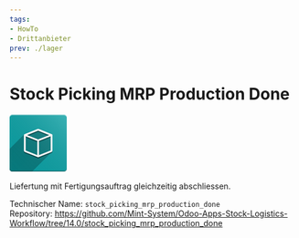 ```yaml
---
tags:
- HowTo
- Drittanbieter
prev: ./lager
---
```

# Stock Picking MRP Production Done
![icon_oms_box](assets/icon_oms_box.png)

Liefertung mit Fertigungsauftrag gleichzeitig abschliessen.

Technischer Name: `stock_picking_mrp_production_done`\
Repository: <https://github.com/Mint-System/Odoo-Apps-Stock-Logistics-Workflow/tree/14.0/stock_picking_mrp_production_done>